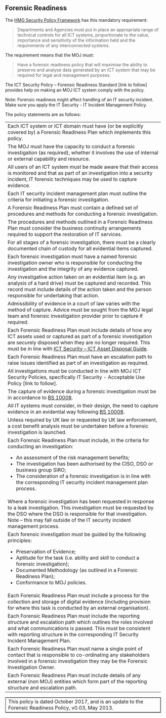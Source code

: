 ## Forensic Readiness

The [HMG Security Policy Framework](https://www.gov.uk/government/publications/security-policy-framework) has this mandatory requirement:

> Departments and Agencies must put in place an appropriate range of technical controls for all ICT systems, proportionate to the value, importance and sensitivity of the information held and the requirements of any interconnected systems.

The requirement means that the MOJ must:

> Have a forensic readiness policy that will maximise the ability to preserve and analyse data generated by an ICT system that may be required for legal and management purposes.

The ICT Security Policy – Forensic Readiness Standard [link to follow] provides help on making an MOJ ICT system comply with the policy.

Note: Forensic readiness might affect handling of an IT security incident. Make sure you apply the IT Security - IT Incident Management Policy.

The policy statements are as follows:

<table>
<tr>
<td>Each ICT system or ICT domain must have (or be explicitly covered by) a Forensic Readiness Plan which implements this policy.</td>
</tr><tr>
<td>The MOJ must have the capacity to conduct a forensic investigation (as required), whether it involves the use of internal or external capability and resource.</td>
</tr><tr>
<td>All users of an ICT system must be made aware that their access is monitored and that as part of an investigation into a security incident, IT forensic techniques may be used to capture evidence.</td>
</tr><tr>
<td>Each IT security incident management plan must outline the criteria for initiating a forensic investigation.</td>
</tr><tr>
<td>A Forensic Readiness Plan must contain a defined set of procedures and methods for conducting a forensic investigation.</td>
</tr><tr>
<td>The procedures and methods outlined in a Forensic Readiness Plan must consider the business continuity arrangements required to support the restoration of IT services.</td>
</tr><tr>
<td>For all stages of a forensic investigation, there must be a clearly documented chain of custody for all evidential items captured.</td>
</tr><tr>
<td>Each forensic investigation must have a named forensic investigation owner who is responsible for conducting the investigation and the integrity of any evidence captured.</td>
</tr><tr>
<td>Any investigative action taken on an evidential item (e.g. an analysis of a hard drive) must be captured and recorded. This record must include details of the action taken and the person responsible for undertaking that action.</td>
</tr><tr>
<td>Admissibility of evidence in a court of law varies with the method of capture. Advice must be sought from the MOJ legal team and forensic investigation provider prior to capture if required.</td>
</tr><tr>
<td>Each Forensic Readiness Plan must include details of how any ICT assets used or captured as part of a forensic investigation are securely disposed when they are no longer required. This must be in line with <a href="https://intranet.justice.gov.uk/guidance/security/it-computer-security/ict-security-policy-framework/">ICT Security – ICT Asset Disposal Guide</a>.</td>
</tr><tr>
<td>Each Forensic Readiness Plan must have an escalation path to raise issues identified as part of an investigation as required.</td>
</tr><tr>
<td>All investigations must be conducted in line with MOJ ICT Security Policies, specifically IT Security - Acceptable Use Policy [link to follow].</td>
</tr><tr>
<td>The capture of evidence during a forensic investigation must be in accordance to <a href="https://www.bsigroup.com/en-GB/bs-10008-electronic-information-management/" target="_blank">BS 10008</a>.</td>
</tr><tr>
<td>All IT systems must consider, in their design, the need to capture evidence in an evidential way following <a href="https://www.bsigroup.com/en-GB/bs-10008-electronic-information-management/" target="_blank">BS 10008</a>.</td>
</tr><tr>
<td>Unless required by UK law or requested by UK law enforcement, a cost benefit analysis must be undertaken before a forensic investigation is launched.</td>
</tr><tr>
<td>Each Forensic Readiness Plan must include, in the criteria for conducting an investigation:
<ul>
<li>An assessment of the risk management benefits;</li>
<li>The investigation has been authorised by the CISO, DSO or business group SIRO;</li>
<li>The consideration of a forensic investigation is in line with the corresponding IT security incident management plan process.</li>
</ul>
</td>
</tr><tr>
<td>Where a forensic investigation has been requested in response to a leak investigation. This investigation must be requested by the DSO where the DSO is responsible for that investigation. Note – this may fall outside of the IT security incident management process.</td>
</tr><tr>
<td>Each forensic investigation must be guided by the following principles:
<ul>
<li>Preservation of Evidence;</li>
<li>Aptitude for the task (i.e. ability and skill to conduct a forensic investigation);</li>
<li>Documented Methodology (as outlined in a Forensic Readiness Plan);</li>
<li>Conformance to MOJ policies.</li>
</ul>
</td>
</tr><tr>
<td>Each Forensic Readiness Plan must include a process for the collection and storage of digital evidence (including provision for where this task is conducted by an external organisation).</td>
</tr><tr>
<td>Each Forensic Readiness Plan must include the reporting structure and escalation path which outlines the roles involved and what communications is passed. This must be consistent with reporting structure in the corresponding IT Security Incident Management Plan.</td>
</tr><tr>
<td>Each Forensic Readiness Plan must name a single point of contact that is responsible to co-ordinating any stakeholders involved in a forensic investigation they may be the Forensic Investigation Owner.</td>
</tr><tr>
<td>Each Forensic Readiness Plan must include details of any external (non  MOJ) entities which form part of the reporting structure and escalation path.</td>
</tr>
</table>

<table border='1'>
<tr>
<td>This policy is dated October 2017, and is an update to the Forensic Readiness Policy, v0.03, May 2013.</td>
</tr>
</table>